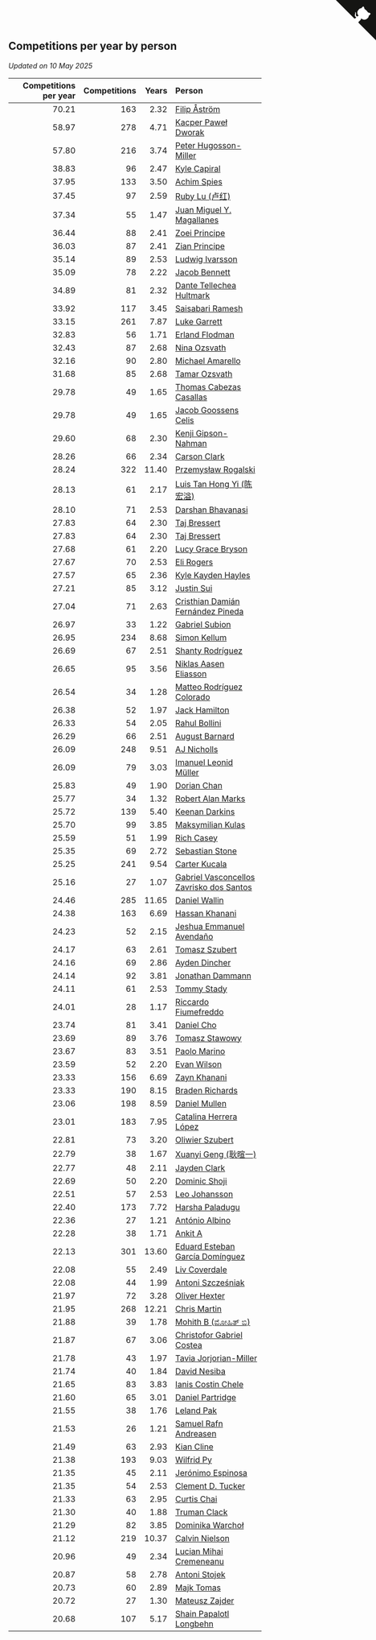 ## Competitions per year by person

*Updated on 10 May 2025*

| Competitions per year | Competitions | Years | Person |
| ---: | ---: | ---: | :--- |
| 70.21 | 163 | 2.32 | [Filip Åström](https://www.worldcubeassociation.org/persons/2023ASTR01) |
| 58.97 | 278 | 4.71 | [Kacper Paweł Dworak](https://www.worldcubeassociation.org/persons/2020DWOR01) |
| 57.80 | 216 | 3.74 | [Peter Hugosson-Miller](https://www.worldcubeassociation.org/persons/2021HUGO01) |
| 38.83 | 96 | 2.47 | [Kyle Capiral](https://www.worldcubeassociation.org/persons/2022CAPI02) |
| 37.95 | 133 | 3.50 | [Achim Spies](https://www.worldcubeassociation.org/persons/2021SPIE01) |
| 37.45 | 97 | 2.59 | [Ruby Lu (卢红)](https://www.worldcubeassociation.org/persons/2022LURU01) |
| 37.34 | 55 | 1.47 | [Juan Miguel Y. Magallanes](https://www.worldcubeassociation.org/persons/2023MAGA09) |
| 36.44 | 88 | 2.41 | [Zoei Principe](https://www.worldcubeassociation.org/persons/2022PRIN09) |
| 36.03 | 87 | 2.41 | [Zian Principe](https://www.worldcubeassociation.org/persons/2022PRIN08) |
| 35.14 | 89 | 2.53 | [Ludwig Ivarsson](https://www.worldcubeassociation.org/persons/2022IVAR01) |
| 35.09 | 78 | 2.22 | [Jacob Bennett](https://www.worldcubeassociation.org/persons/2023BENN04) |
| 34.89 | 81 | 2.32 | [Dante Tellechea Hultmark](https://www.worldcubeassociation.org/persons/2023HULT01) |
| 33.92 | 117 | 3.45 | [Saisabari Ramesh](https://www.worldcubeassociation.org/persons/2021RAME01) |
| 33.15 | 261 | 7.87 | [Luke Garrett](https://www.worldcubeassociation.org/persons/2017GARR05) |
| 32.83 | 56 | 1.71 | [Erland Flodman](https://www.worldcubeassociation.org/persons/2023FLOD01) |
| 32.43 | 87 | 2.68 | [Nina Ozsvath](https://www.worldcubeassociation.org/persons/2022OZSV03) |
| 32.16 | 90 | 2.80 | [Michael Amarello](https://www.worldcubeassociation.org/persons/2022AMAR09) |
| 31.68 | 85 | 2.68 | [Tamar Ozsvath](https://www.worldcubeassociation.org/persons/2022OZSV04) |
| 29.78 | 49 | 1.65 | [Thomas Cabezas Casallas](https://www.worldcubeassociation.org/persons/2023CASA08) |
| 29.78 | 49 | 1.65 | [Jacob Goossens Celis](https://www.worldcubeassociation.org/persons/2023CELI06) |
| 29.60 | 68 | 2.30 | [Kenji Gipson-Nahman](https://www.worldcubeassociation.org/persons/2023GIPS01) |
| 28.26 | 66 | 2.34 | [Carson Clark](https://www.worldcubeassociation.org/persons/2023CLAR02) |
| 28.24 | 322 | 11.40 | [Przemysław Rogalski](https://www.worldcubeassociation.org/persons/2013ROGA02) |
| 28.13 | 61 | 2.17 | [Luis Tan Hong Yi (陈宏溢)](https://www.worldcubeassociation.org/persons/2023YILU01) |
| 28.10 | 71 | 2.53 | [Darshan Bhavanasi](https://www.worldcubeassociation.org/persons/2022BHAV01) |
| 27.83 | 64 | 2.30 | [Taj Bressert](https://www.worldcubeassociation.org/persons/2023BRES01) |
| 27.83 | 64 | 2.30 | [Taj Bressert](https://www.worldcubeassociation.org/persons/2023BRES01) |
| 27.68 | 61 | 2.20 | [Lucy Grace Bryson](https://www.worldcubeassociation.org/persons/2023BRYS01) |
| 27.67 | 70 | 2.53 | [Eli Rogers](https://www.worldcubeassociation.org/persons/2022ROGE05) |
| 27.57 | 65 | 2.36 | [Kyle Kayden Hayles](https://www.worldcubeassociation.org/persons/2022HAYL02) |
| 27.21 | 85 | 3.12 | [Justin Sui](https://www.worldcubeassociation.org/persons/2022SUIJ01) |
| 27.04 | 71 | 2.63 | [Cristhian Damián Fernández Pineda](https://www.worldcubeassociation.org/persons/2022PINE05) |
| 26.97 | 33 | 1.22 | [Gabriel Subion](https://www.worldcubeassociation.org/persons/2024SUBI01) |
| 26.95 | 234 | 8.68 | [Simon Kellum](https://www.worldcubeassociation.org/persons/2016KELL12) |
| 26.69 | 67 | 2.51 | [Shanty Rodríguez](https://www.worldcubeassociation.org/persons/2022CUBI01) |
| 26.65 | 95 | 3.56 | [Niklas Aasen Eliasson](https://www.worldcubeassociation.org/persons/2021ELIA01) |
| 26.54 | 34 | 1.28 | [Matteo Rodríguez Colorado](https://www.worldcubeassociation.org/persons/2024COLO04) |
| 26.38 | 52 | 1.97 | [Jack Hamilton](https://www.worldcubeassociation.org/persons/2023HAMI08) |
| 26.33 | 54 | 2.05 | [Rahul Bollini](https://www.worldcubeassociation.org/persons/2023BOLL01) |
| 26.29 | 66 | 2.51 | [August Barnard](https://www.worldcubeassociation.org/persons/2022BARN21) |
| 26.09 | 248 | 9.51 | [AJ Nicholls](https://www.worldcubeassociation.org/persons/2015NICH04) |
| 26.09 | 79 | 3.03 | [Imanuel Leonid Müller](https://www.worldcubeassociation.org/persons/2022MULL02) |
| 25.83 | 49 | 1.90 | [Dorian Chan](https://www.worldcubeassociation.org/persons/2023DORI01) |
| 25.77 | 34 | 1.32 | [Robert Alan Marks](https://www.worldcubeassociation.org/persons/2024MARK03) |
| 25.72 | 139 | 5.40 | [Keenan Darkins](https://www.worldcubeassociation.org/persons/2019DARK02) |
| 25.70 | 99 | 3.85 | [Maksymilian Kulas](https://www.worldcubeassociation.org/persons/2021KULA02) |
| 25.59 | 51 | 1.99 | [Rich Casey](https://www.worldcubeassociation.org/persons/2023CASE06) |
| 25.35 | 69 | 2.72 | [Sebastian Stone](https://www.worldcubeassociation.org/persons/2022STON09) |
| 25.25 | 241 | 9.54 | [Carter Kucala](https://www.worldcubeassociation.org/persons/2015KUCA01) |
| 25.16 | 27 | 1.07 | [Gabriel Vasconcellos Zavrisko dos Santos](https://www.worldcubeassociation.org/persons/2024SANT39) |
| 24.46 | 285 | 11.65 | [Daniel Wallin](https://www.worldcubeassociation.org/persons/2013WALL03) |
| 24.38 | 163 | 6.69 | [Hassan Khanani](https://www.worldcubeassociation.org/persons/2018KHAN26) |
| 24.23 | 52 | 2.15 | [Jeshua Emmanuel Avendaño](https://www.worldcubeassociation.org/persons/2023AVEN01) |
| 24.17 | 63 | 2.61 | [Tomasz Szubert](https://www.worldcubeassociation.org/persons/2022SZUB02) |
| 24.16 | 69 | 2.86 | [Ayden Dincher](https://www.worldcubeassociation.org/persons/2022DINC01) |
| 24.14 | 92 | 3.81 | [Jonathan Dammann](https://www.worldcubeassociation.org/persons/2021DAMM01) |
| 24.11 | 61 | 2.53 | [Tommy Stady](https://www.worldcubeassociation.org/persons/2022STAD01) |
| 24.01 | 28 | 1.17 | [Riccardo Fiumefreddo](https://www.worldcubeassociation.org/persons/2024RICC01) |
| 23.74 | 81 | 3.41 | [Daniel Cho](https://www.worldcubeassociation.org/persons/2021CHOD01) |
| 23.69 | 89 | 3.76 | [Tomasz Stawowy](https://www.worldcubeassociation.org/persons/2021STAW01) |
| 23.67 | 83 | 3.51 | [Paolo Marino](https://www.worldcubeassociation.org/persons/2021MARI04) |
| 23.59 | 52 | 2.20 | [Evan Wilson](https://www.worldcubeassociation.org/persons/2023WILS11) |
| 23.33 | 156 | 6.69 | [Zayn Khanani](https://www.worldcubeassociation.org/persons/2018KHAN28) |
| 23.33 | 190 | 8.15 | [Braden Richards](https://www.worldcubeassociation.org/persons/2017RICH02) |
| 23.06 | 198 | 8.59 | [Daniel Mullen](https://www.worldcubeassociation.org/persons/2016MULL04) |
| 23.01 | 183 | 7.95 | [Catalina Herrera López](https://www.worldcubeassociation.org/persons/2017LOPE31) |
| 22.81 | 73 | 3.20 | [Oliwier Szubert](https://www.worldcubeassociation.org/persons/2022SZUB01) |
| 22.79 | 38 | 1.67 | [Xuanyi Geng (耿暄一)](https://www.worldcubeassociation.org/persons/2023GENG02) |
| 22.77 | 48 | 2.11 | [Jayden Clark](https://www.worldcubeassociation.org/persons/2023CLAR13) |
| 22.69 | 50 | 2.20 | [Dominic Shoji](https://www.worldcubeassociation.org/persons/2023SHOJ01) |
| 22.51 | 57 | 2.53 | [Leo Johansson](https://www.worldcubeassociation.org/persons/2022JOHA08) |
| 22.40 | 173 | 7.72 | [Harsha Paladugu](https://www.worldcubeassociation.org/persons/2017PALA08) |
| 22.36 | 27 | 1.21 | [António Albino](https://www.worldcubeassociation.org/persons/2024ALBI01) |
| 22.28 | 38 | 1.71 | [Ankit A](https://www.worldcubeassociation.org/persons/2023AANK01) |
| 22.13 | 301 | 13.60 | [Eduard Esteban García Domínguez](https://www.worldcubeassociation.org/persons/2011EDUA01) |
| 22.08 | 55 | 2.49 | [Liv Coverdale](https://www.worldcubeassociation.org/persons/2022COVE02) |
| 22.08 | 44 | 1.99 | [Antoni Szcześniak](https://www.worldcubeassociation.org/persons/2023SZCZ04) |
| 21.97 | 72 | 3.28 | [Oliver Hexter](https://www.worldcubeassociation.org/persons/2022HEXT01) |
| 21.95 | 268 | 12.21 | [Chris Martin](https://www.worldcubeassociation.org/persons/2013MART03) |
| 21.88 | 39 | 1.78 | [Mohith B (ಮೋಹಿತ್ ಬಿ)](https://www.worldcubeassociation.org/persons/2023BMOH01) |
| 21.87 | 67 | 3.06 | [Christofor Gabriel Costea](https://www.worldcubeassociation.org/persons/2022COST03) |
| 21.78 | 43 | 1.97 | [Tavia Jorjorian-Miller](https://www.worldcubeassociation.org/persons/2023JORJ01) |
| 21.74 | 40 | 1.84 | [David Nesiba](https://www.worldcubeassociation.org/persons/2023NESI01) |
| 21.65 | 83 | 3.83 | [Ianis Costin Chele](https://www.worldcubeassociation.org/persons/2021CHEL01) |
| 21.60 | 65 | 3.01 | [Daniel Partridge](https://www.worldcubeassociation.org/persons/2022PART02) |
| 21.55 | 38 | 1.76 | [Leland Pak](https://www.worldcubeassociation.org/persons/2023PAKL02) |
| 21.53 | 26 | 1.21 | [Samuel Rafn Andreasen](https://www.worldcubeassociation.org/persons/2024ANDR09) |
| 21.49 | 63 | 2.93 | [Kian Cline](https://www.worldcubeassociation.org/persons/2022CLIN01) |
| 21.38 | 193 | 9.03 | [Wilfrid Py](https://www.worldcubeassociation.org/persons/2016PYWI01) |
| 21.35 | 45 | 2.11 | [Jerónimo Espinosa](https://www.worldcubeassociation.org/persons/2023ESPI07) |
| 21.35 | 54 | 2.53 | [Clement D. Tucker](https://www.worldcubeassociation.org/persons/2022TUCK09) |
| 21.33 | 63 | 2.95 | [Curtis Chai](https://www.worldcubeassociation.org/persons/2022CHAI02) |
| 21.30 | 40 | 1.88 | [Truman Clack](https://www.worldcubeassociation.org/persons/2023CLAC02) |
| 21.29 | 82 | 3.85 | [Dominika Warchoł](https://www.worldcubeassociation.org/persons/2021WARC01) |
| 21.12 | 219 | 10.37 | [Calvin Nielson](https://www.worldcubeassociation.org/persons/2014NIEL03) |
| 20.96 | 49 | 2.34 | [Lucian Mihai Cremeneanu](https://www.worldcubeassociation.org/persons/2023CREM01) |
| 20.87 | 58 | 2.78 | [Antoni Stojek](https://www.worldcubeassociation.org/persons/2022STOJ03) |
| 20.73 | 60 | 2.89 | [Majk Tomas](https://www.worldcubeassociation.org/persons/2022TOMA05) |
| 20.72 | 27 | 1.30 | [Mateusz Zajder](https://www.worldcubeassociation.org/persons/2024ZAJD01) |
| 20.68 | 107 | 5.17 | [Shain Papalotl Longbehn](https://www.worldcubeassociation.org/persons/2020LONG05) |


<a href="https://github.com/jonatanklosko/wca_statistics" class="github-corner" aria-label="View source on Github"><svg width="80" height="80" viewBox="0 0 250 250" style="fill:#151513; color:#fff; position: absolute; top: 0; border: 0; right: 0;" aria-hidden="true"><path d="M0,0 L115,115 L130,115 L142,142 L250,250 L250,0 Z"></path><path d="M128.3,109.0 C113.8,99.7 119.0,89.6 119.0,89.6 C122.0,82.7 120.5,78.6 120.5,78.6 C119.2,72.0 123.4,76.3 123.4,76.3 C127.3,80.9 125.5,87.3 125.5,87.3 C122.9,97.6 130.6,101.9 134.4,103.2" fill="currentColor" style="transform-origin: 130px 106px;" class="octo-arm"></path><path d="M115.0,115.0 C114.9,115.1 118.7,116.5 119.8,115.4 L133.7,101.6 C136.9,99.2 139.9,98.4 142.2,98.6 C133.8,88.0 127.5,74.4 143.8,58.0 C148.5,53.4 154.0,51.2 159.7,51.0 C160.3,49.4 163.2,43.6 171.4,40.1 C171.4,40.1 176.1,42.5 178.8,56.2 C183.1,58.6 187.2,61.8 190.9,65.4 C194.5,69.0 197.7,73.2 200.1,77.6 C213.8,80.2 216.3,84.9 216.3,84.9 C212.7,93.1 206.9,96.0 205.4,96.6 C205.1,102.4 203.0,107.8 198.3,112.5 C181.9,128.9 168.3,122.5 157.7,114.1 C157.9,116.9 156.7,120.9 152.7,124.9 L141.0,136.5 C139.8,137.7 141.6,141.9 141.8,141.8 Z" fill="currentColor" class="octo-body"></path></svg></a><style>.github-corner:hover .octo-arm{animation:octocat-wave 560ms ease-in-out}@keyframes octocat-wave{0%,100%{transform:rotate(0)}20%,60%{transform:rotate(-25deg)}40%,80%{transform:rotate(10deg)}}@media (max-width:500px){.github-corner:hover .octo-arm{animation:none}.github-corner .octo-arm{animation:octocat-wave 560ms ease-in-out}}</style>
